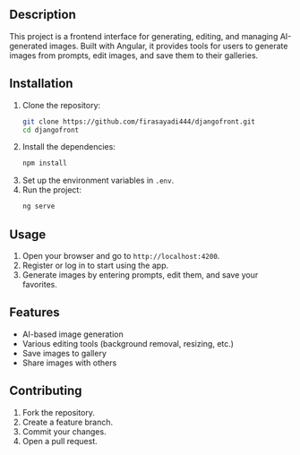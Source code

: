 ## Description
This project is a frontend interface for generating, editing, and managing AI-generated images. Built with Angular, it provides tools for users to generate images from prompts, edit images, and save them to their galleries.

## Installation
1. Clone the repository:
    ```bash
    git clone https://github.com/firasayadi444/djangofront.git
    cd djangofront
    ```
2. Install the dependencies:
    ```bash
    npm install
    ```
3. Set up the environment variables in `.env`.
4. Run the project:
    ```bash
    ng serve
    ```

## Usage
1. Open your browser and go to `http://localhost:4200`.
2. Register or log in to start using the app.
3. Generate images by entering prompts, edit them, and save your favorites.

## Features
- AI-based image generation
- Various editing tools (background removal, resizing, etc.)
- Save images to gallery
- Share images with others

## Contributing
1. Fork the repository.
2. Create a feature branch.
3. Commit your changes.
4. Open a pull request.
